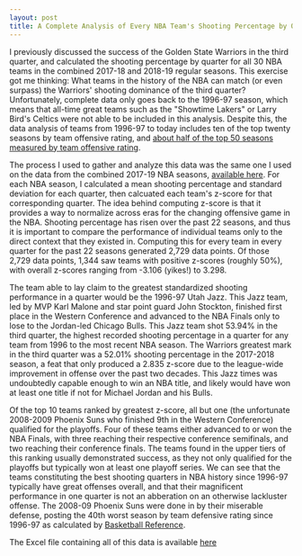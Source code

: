 ```yaml
---
layout: post
title: A Complete Analysis of Every NBA Team's Shooting Percentage by Quarter from 1996 to Present Day
---
```


I previously discussed the success of the Golden State Warriors in the third quarter, and calculated the shooting percentage by quarter for all 30 NBA teams in the combined 2017-18 and 2018-19 regular seasons. This exercise got me thinking: What teams in the history of the NBA can match (or even surpass) the Warriors' shooting dominance of the third quarter? Unfortunately, complete data only goes back to the 1996-97 season, which means that all-time great teams such as the "Showtime Lakers" or Larry Bird's Celtics were not able to be included in this analysis. Despite this, the data analysis of teams from 1996-97 to today includes ten of the top twenty seasons by team offensive rating, and [about half of the top 50 seasons measured by team offensive rating](https://www.basketball-reference.com/play-index/tiny.fcgi?id=fyWGS).

The process I used to gather and analyze this data was the same one I used on the data from the combined 2017-19 NBA seasons, [available here](https://github.com/joshnoonan/QuarterShooting). For each NBA season, I calculated a mean shooting percentage and standard deviation for each quarter, then calcuated each team's z-score for that corresponding quarter. The idea behind computing z-score is that it provides a way to normalize across eras for the changing offensive game in the NBA. Shooting percentage has risen over the past 22 seasons, and thus it is important to compare the performance of individual teams only to the direct context that they existed in. Computing this for every team in every quarter for the past 22 seasons generated 2,729 data points. Of those 2,729 data points, 1,344 saw teams with positive z-scores (roughly 50%), with overall z-scores ranging from -3.106 (yikes!) to 3.298.

The team able to lay claim to the greatest standardized shooting performance in a quarter would be the 1996-97 Utah Jazz. This Jazz team, led by MVP Karl Malone and star point guard John Stockton, finished first place in the Western Conference and advanced to the NBA Finals only to lose to the Jordan-led Chicago Bulls. This Jazz team shot 53.94% in the third quarter, the highest recorded shooting percentage in a quarter for any team from 1996 to the most recent NBA season. The Warriors greatest mark in the third quarter was a 52.01% shooting percentage in the 2017-2018 season, a feat that only produced a 2.835 z-score due to the league-wide improvement in offense over the past two decades. This Jazz times was undoubtedly capable enough to win an NBA title, and likely would have won at least one title if not for Michael Jordan and his Bulls.

Of the top 10 teams ranked by greatest z-score, all but one (the unfortunate 2008-2009 Phoenix Suns who finished 9th in the Western Conference) qualified for the playoffs. Four of these teams either advanced to or won the NBA Finals, with three reaching their respective conference semifinals, and two reaching their conference finals. The teams found in the upper tiers of this ranking usually demonstrated success, as they not only qualified for the playoffs but typically won at least one playoff series. We can see that the teams constituting the best shooting quarters in NBA history since 1996-97 typically have great offenses overall, and that their magnificent performance in one quarter is not an abberation on an otherwise lackluster offense. The 2008-09 Phoenix Suns were done in by their miserable defense, posting the 40th worst season by team defensive rating since 1996-97 as calculated by [Basketball Reference](https://www.basketball-reference.com/play-index/tsl_finder.cgi?request=1&match=single&type=team_totals&year_min=1997&lg_id=NBA&c1stat=def_rtg&c1comp=gt&order_by=def_rtg).

The Excel file containing all of this data is available [here](https://github.com/joshnoonan/complete-quarter-shooting/blob/master/data/completeshooting9619.xlsx)
